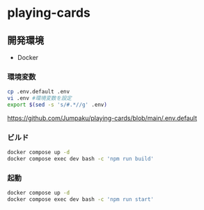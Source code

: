 # playing-cards

## 開発環境

- Docker

### 環境変数

```sh
cp .env.default .env
vi .env #環境変数を設定
export $(sed -s 's/#.*//g' .env)
```

https://github.com/Jumpaku/playing-cards/blob/main/.env.default

### ビルド

```sh
docker compose up -d
docker compose exec dev bash -c 'npm run build'
```

### 起動

```sh
docker compose up -d
docker compose exec dev bash -c 'npm run start'
```
